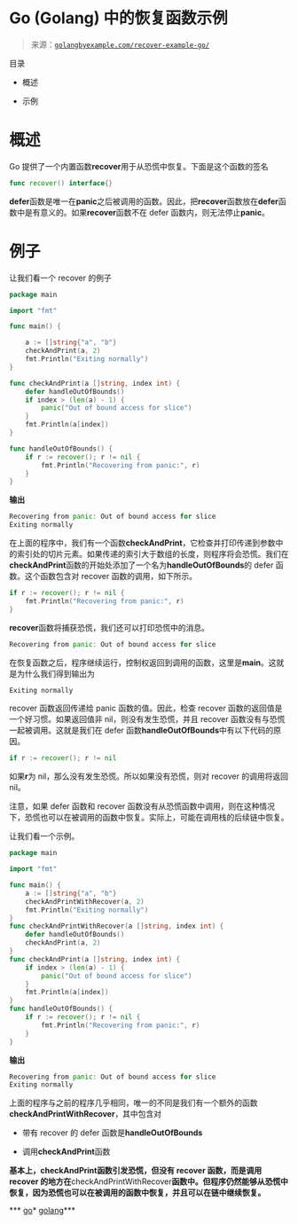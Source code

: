 <!--yml

类别：未分类

日期：2024-10-13 06:26:37

-->

# Go (Golang) 中的恢复函数示例

> 来源：[`golangbyexample.com/recover-example-go/`](https://golangbyexample.com/recover-example-go/)

目录

+   概述

+   示例

# **概述**

Go 提供了一个内置函数**recover**用于从恐慌中恢复。下面是这个函数的签名

```go
func recover() interface{}
```

**defer**函数是唯一在**panic**之后被调用的函数。因此，把**recover**函数放在**defer**函数中是有意义的。如果**recover**函数不在 defer 函数内，则无法停止**panic**。

# **例子**

让我们看一个 recover 的例子

```go
package main

import "fmt"

func main() {

	a := []string{"a", "b"}
	checkAndPrint(a, 2)
	fmt.Println("Exiting normally")
}

func checkAndPrint(a []string, index int) {
	defer handleOutOfBounds()
	if index > (len(a) - 1) {
		panic("Out of bound access for slice")
	}
	fmt.Println(a[index])
}

func handleOutOfBounds() {
	if r := recover(); r != nil {
		fmt.Println("Recovering from panic:", r)
	}
}
```

**输出**

```go
Recovering from panic: Out of bound access for slice
Exiting normally
```

在上面的程序中，我们有一个函数**checkAndPrint**，它检查并打印传递到参数中的索引处的切片元素。如果传递的索引大于数组的长度，则程序将会恐慌。我们在**checkAndPrint**函数的开始处添加了一个名为**handleOutOfBounds**的 defer 函数。这个函数包含对 recover 函数的调用，如下所示。

```go
if r := recover(); r != nil {
    fmt.Println("Recovering from panic:", r)
}
```

**recover**函数将捕获恐慌，我们还可以打印恐慌中的消息。

```go
Recovering from panic: Out of bound access for slice
```

在恢复函数之后，程序继续运行，控制权返回到调用的函数，这里是**main**。这就是为什么我们得到输出为

```go
Exiting normally
```

recover 函数返回传递给 panic 函数的值。因此，检查 recover 函数的返回值是一个好习惯。如果返回值非 nil，则没有发生恐慌，并且 recover 函数没有与恐慌一起被调用。这就是我们在 defer 函数**handleOutOfBounds**中有以下代码的原因。

```go
if r := recover(); r != nil 
```

如果**r**为 nil，那么没有发生恐慌。所以如果没有恐慌，则对 recover 的调用将返回 nil。

注意，如果 defer 函数和 recover 函数没有从恐慌函数中调用，则在这种情况下，恐慌也可以在被调用的函数中恢复。实际上，可能在调用栈的后续链中恢复。

让我们看一个示例。

```go
package main

import "fmt"

func main() {
    a := []string{"a", "b"}
    checkAndPrintWithRecover(a, 2)
    fmt.Println("Exiting normally")
}
func checkAndPrintWithRecover(a []string, index int) {
    defer handleOutOfBounds()
    checkAndPrint(a, 2)
}
func checkAndPrint(a []string, index int) {
    if index > (len(a) - 1) {
        panic("Out of bound access for slice")
    }
    fmt.Println(a[index])
}
func handleOutOfBounds() {
    if r := recover(); r != nil {
        fmt.Println("Recovering from panic:", r)
    }
}
```

**输出**

```go
Recovering from panic: Out of bound access for slice
Exiting normally
```

上面的程序与之前的程序几乎相同，唯一的不同是我们有一个额外的函数**checkAndPrintWithRecover**，其中包含对

+   带有 recover 的 defer 函数是**handleOutOfBounds**

+   调用**checkAndPrint**函数

**基本上，**checkAndPrint**函数引发恐慌，但没有 recover 函数，而是调用 recover 的地方在**checkAndPrintWithRecover**函数中。但程序仍然能够从恐慌中恢复，因为恐慌也可以在被调用的函数中恢复，并且可以在链中继续恢复。**

***   [go](https://golangbyexample.com/tag/go/)*   [golang](https://golangbyexample.com/tag/golang/)***
